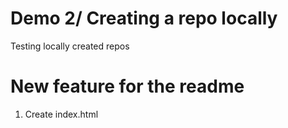 # Demo 2/ Creating a repo locally

Testing locally created repos

# New feature for the readme

1. Create index.html
